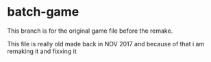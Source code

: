 # batch-game
This branch is for the original game file before the remake.

This file is really old made back in NOV 2017 and because of that i am remaking it and fixxing it
